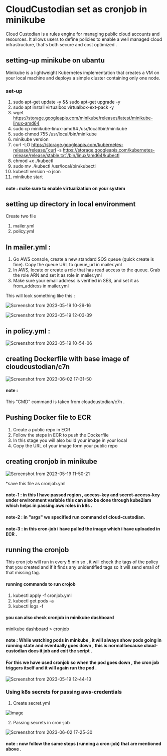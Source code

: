
# CloudCustodian set as cronjob in minikube 

Cloud Custodian is a rules engine for managing public cloud accounts and resources. It allows users to define policies to enable a well managed cloud infrastructure, that's both secure and cost optimized .


## setting-up minikube on ubantu
Minikube is a lightweight Kubernetes implementation that creates a VM on your local machine and deploys a simple cluster containing only one node.


### set-up 
1. sudo apt-get update -y && sudo apt-get upgrade -y
2. sudo apt install virtualbox virtualbox-ext-pack -y
3. wget https://storage.googleapis.com/minikube/releases/latest/minikube-linux-amd64
4. sudo cp minikube-linux-amd64 /usr/local/bin/minikube
5. sudo chmod 755 /usr/local/bin/minikube
6. minikube version
7. curl -LO https://storage.googleapis.com/kubernetes-release/release/`curl -s https://storage.googleapis.com/kubernetes-release/release/stable.txt`/bin/linux/amd64/kubectl
8. chmod +x ./kubectl
9. sudo mv ./kubectl /usr/local/bin/kubectl
10. kubectl version -o json
11. minikube start

#### note : make sure to enable virtualization on your system
## setting up directory in local environment
Create two file 

1. mailer.yml
2. policy.yml

## In mailer.yml :
1. Go AWS console, create a new standard SQS queue (quick create is fine). Copy the queue URL to queue_url in mailer.yml
2. In AWS, locate or create a role that has read access to the queue. Grab the role ARN and set it as role in mailer.yml
3. Make sure your email address is verified in SES, and set it as from_address in mailer.yml

This will look something like this :

![Screenshot from 2023-05-19 10-29-16](https://github.com/mayankmajreti1/Cloud-Custodian/assets/126334005/12d6a0e6-21c5-4f29-853f-d1a65f2c67ff)

![Screenshot from 2023-05-19 12-03-39](https://github.com/mayankmajreti1/Cloud-Custodian/assets/126334005/59d11f73-f68d-4313-8bf8-a5646f545514)


## in policy.yml :

![Screenshot from 2023-05-19 10-54-06](https://github.com/mayankmajreti1/Cloud-Custodian/assets/126334005/d4744617-9528-4d15-8c5d-97e666b4f841)

## creating Dockerfile with base image of cloudcustodian/c7n

![Screenshot from 2023-06-02 17-31-50](https://github.com/mayankmajreti1/Clous-Custodian-minkube/assets/126334005/3cf2e3f4-1bf1-4c65-9f85-f382955d4c13)


#### note :
This "CMD" command is taken from cloudcustodian/c7n . 

## Pushing Docker file to ECR
1. Create a public repo in ECR
2. Follow the steps in ECR to push the Dockerfile 
3. In this stage you will also build your image in your local 
4. Copy the URL of your image form your public repo

## creating cronjob in minikube

![Screenshot from 2023-05-19 11-50-21](https://github.com/mayankmajreti1/Cloud-Custodian/assets/126334005/0dd6da04-f0b1-4a10-9924-9cf2b98cb054)

*save this file as cronjob.yml

#### note-1 : in this I have passed region , access-key and secret-access-key under environment variable this can also be done through kube2iam which helps in passing aws roles in k8s . 

#### note-2 : in "args" we specified run command of cloud-custodian.

#### note-3 : in this cron-job i have pulled the image which i have uploaded in ECR .
## running the cronjob 
This cron job will run in every 5 min so , it will check the tags of the policy that you created and if it finds any unidentified tags so it will send email of that missing tag.

#### running commands to run crojob
1. kubectl apply -f cronjob.yml 
2. kubectl get pods -a
3. kubectl logs -f <pod-name>

#### you can also check cronjob in minikube dashboard

minikube dashboard > cronjob
    
#### note : While watching pods in minkube , it will always show pods going in running state and eventually goes down , this is normal because cloud-custodian does it job and exit the script . 

#### For this we have used cronjob so when the pod goes down , the cron job triggers itself and it will again run the pod . 
![Screenshot from 2023-05-19 12-44-13](https://github.com/mayankmajreti1/Clous-Custodian-minkube/assets/126334005/4df51642-f03d-46a2-8f4c-7a511f150313)

### Using k8s secrets for passing aws-credentials 
1. Create secret.yml 
    
![image](https://github.com/mayankmajreti1/Clous-Custodian-minkube/assets/126334005/513c0bd1-602d-416b-8f1e-22a6e00754b6)
    
2. Passing secrets in cron-job 
    
![Screenshot from 2023-06-02 17-25-30](https://github.com/mayankmajreti1/Clous-Custodian-minkube/assets/126334005/3020e2f5-1b06-47a3-8c82-81e7c1f82d76)

#### note : now follow the same steps (running a cron-job) that are mentioned above .
